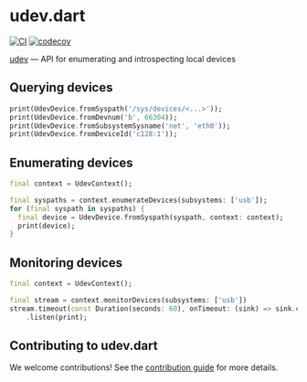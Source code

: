 # udev.dart

[![CI](https://github.com/jpnurmi/udev.dart/workflows/Tests/badge.svg)](https://github.com/jpnurmi/geoclue.dart/actions/workflows/tests.yaml)
[![codecov](https://codecov.io/gh/jpnurmi/udev.dart/branch/main/graph/badge.svg?token=YdlI3jrz92)](https://codecov.io/gh/jpnurmi/udev.dart)

[udev](https://www.freedesktop.org/software/systemd/man/libudev.html) — API for enumerating and introspecting local devices

## Querying devices

```dart
print(UdevDevice.fromSyspath('/sys/devices/<...>'));
print(UdevDevice.fromDevnum('b', 66304));
print(UdevDevice.fromSubsystemSysname('net', 'eth0'));
print(UdevDevice.fromDeviceId('c128:1'));
```

## Enumerating devices

```dart
final context = UdevContext();

final syspaths = context.enumerateDevices(subsystems: ['usb']);
for (final syspath in syspaths) {
  final device = UdevDevice.fromSyspath(syspath, context: context);
  print(device);
}
```

## Monitoring devices

```dart
final context = UdevContext();

final stream = context.monitorDevices(subsystems: ['usb'])
stream.timeout(const Duration(seconds: 60), onTimeout: (sink) => sink.close())
    .listen(print);
```

## Contributing to udev.dart

We welcome contributions! See the [contribution guide](CONTRIBUTING.md) for more details.
